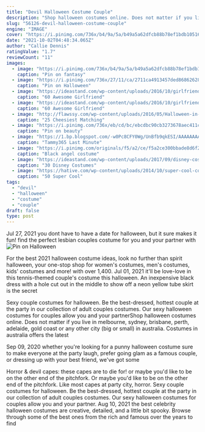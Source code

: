 ```yaml
---
title: "Devil Halloween Costume Couple"
description: "Shop halloween costumes online. Does not matter if you live in melbourne, sydney, brisbane, perth, adelaide, gold coast or any other city (big or small) in australia. Costumes in australia offers the latest"
slug: "56126-devil-halloween-costume-couple"
engine: "IMAGE"
cover: "https://i.pinimg.com/736x/b4/9a/5a/b49a5a62dfcb88b78ef1bdb105169cf3.jpg"
date: "2021-10-02T04:48:34.065Z"
author: "Callie Dennis"
ratingValue: "1.7"
reviewCount: "11"
images:
  - image: "https://i.pinimg.com/736x/b4/9a/5a/b49a5a62dfcb88b78ef1bdb105169cf3.jpg"
    caption: "Pin on fantasy"
  - image: "https://i.pinimg.com/736x/27/11/ca/2711ca4913457ded868626280402e86d--furry-costumes-costumes-for-men.jpg"
    caption: "Pin on Halloween"
  - image: "https://ideastand.com/wp-content/uploads/2016/10/girlfriend-group-costume/63-girlfriend-group-costume-ideas.jpg"
    caption: "60 Awesome Girlfriend"
  - image: "https://ideastand.com/wp-content/uploads/2016/10/girlfriend-group-costume/53-girlfriend-group-costume-ideas.jpg"
    caption: "60 Awesome Girlfriend"
  - image: "http://flawssy.com/wp-content/uploads/2016/05/Halloween-in-Japan.jpg"
    caption: "25 Cheesiest Matching"
  - image: "https://i.pinimg.com/736x/eb/cd/bc/ebcdbc90cb3273678aec411c6ed6ec4b.jpg"
    caption: "Pin on beauty"
  - image: "https://1.bp.blogspot.com/-w0Pc8CFY0Wg/UnBfb9qkESI/AAAAAAAAB70/UkIhPFJTXaE/s1600/sexy-devil-and-phantom-of-the-opera-halloween-costumes.jpg"
    caption: "Tammy365 Last Minute"
  - image: "https://i.pinimg.com/originals/f5/a2/ce/f5a2ce300bbade8d6f277359b9e66c23.jpg"
    caption: "Black angel costume"
  - image: "https://ideastand.com/wp-content/uploads/2017/09/disney-costumes/7-disney-halloween-costume-diy.jpg"
    caption: "30 Disney Costumes"
  - image: "https://hative.com/wp-content/uploads/2014/10/super-cool-costume-ideas/20-bride-of-frankenstein-costume.jpg"
    caption: "50 Super Cool"
tags:
  - "devil"
  - "halloween"
  - "costume"
  - "couple"
draft: false
type: post
---
```


Jul 27, 2021 you dont have to have a date for halloween, but it sure makes it fun! find the perfect lesbian couples costume for you and your partner with
![Pin on Halloween](https://i.pinimg.com/736x/27/11/ca/2711ca4913457ded868626280402e86d--furry-costumes-costumes-for-men.jpg "Pin on Halloween")

For the best 2021 halloween costume ideas, look no further than spirit halloween, your one-stop shop for women&#39;s costumes, men&#39;s costumes, kids&#39; costumes and more! with over 1,400. Jul 01, 2021 it&#39;ll be love-love in this tennis-themed couple&#39;s costume this halloween. An inexpensive black dress with a hole cut out in the middle to show off a neon yellow tube skirt is the secret
<!--inArticleAds-->

<!--galleryOne-->

Sexy couple costumes for halloween. Be the best-dressed, hottest couple at the party in our collection of adult couples costumes. Our sexy halloween costumes for couples allow you and your partnerShop halloween costumes online. Does not matter if you live in melbourne, sydney, brisbane, perth, adelaide, gold coast or any other city (big or small) in australia. Costumes in australia offers the latest
<!--inArticleAds-->

<!--galleryTwo-->

Sep 09, 2020 whether you're looking for a punny halloween costume sure to make everyone at the party laugh, prefer going glam as a famous couple, or dressing up with your best friend, we've got some
<!--galleryThree-->

Horror & devil capes: these capes are to die for! or maybe you'd like to be on the other end of the pitchfork. Or maybe you'd like to be on the other end of the pitchfork. Like most capes at party city, horror. Sexy couple costumes for halloween. Be the best-dressed, hottest couple at the party in our collection of adult couples costumes. Our sexy halloween costumes for couples allow you and your partner. Aug 10, 2021 the best celebrity halloween costumes are creative, detailed, and a little bit spooky. Browse through some of the best ones from the rich and famous over the years to find